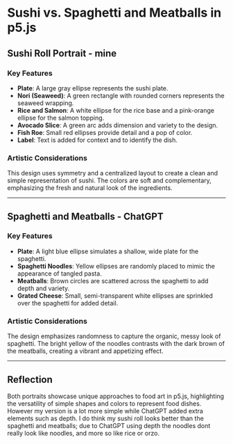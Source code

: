 # Sushi vs. Spaghetti and Meatballs in p5.js

## Sushi Roll Portrait - mine

### Key Features
- **Plate**: A large gray ellipse represents the sushi plate.
- **Nori (Seaweed)**: A green rectangle with rounded corners represents the seaweed wrapping.
- **Rice and Salmon**: A white ellipse for the rice base and a pink-orange ellipse for the salmon topping.
- **Avocado Slice**: A green arc adds dimension and variety to the design.
- **Fish Roe**: Small red ellipses provide detail and a pop of color.
- **Label**: Text is added for context and to identify the dish.

### Artistic Considerations
This design uses symmetry and a centralized layout to create a clean and simple representation of sushi. The colors are soft and complementary, emphasizing the fresh and natural look of the ingredients.

---

## Spaghetti and Meatballs - ChatGPT

### Key Features
- **Plate**: A light blue ellipse simulates a shallow, wide plate for the spaghetti.
- **Spaghetti Noodles**: Yellow ellipses are randomly placed to mimic the appearance of tangled pasta.
- **Meatballs**: Brown circles are scattered across the spaghetti to add depth and variety.
- **Grated Cheese**: Small, semi-transparent white ellipses are sprinkled over the spaghetti for added detail.

### Artistic Considerations
The design emphasizes randomness to capture the organic, messy look of spaghetti. The bright yellow of the noodles contrasts with the dark brown of the meatballs, creating a vibrant and appetizing effect.

---

## Reflection 

Both portraits showcase unique approaches to food art in p5.js, highlighting the versatility of simple shapes and colors to represent food dishes. However my version is a lot more simple while ChatGPT added extra elements such as depth. I do think my sushi roll looks better than the spaghetti and meatballs; due to ChatGPT using depth the noodles dont really look like noodles, and more so like rice or orzo. 

